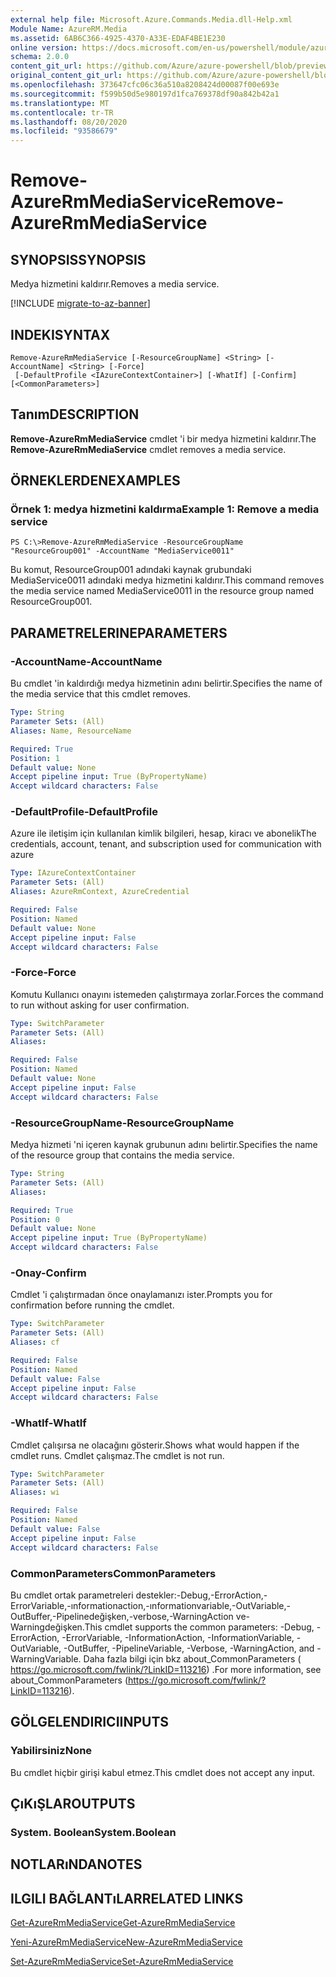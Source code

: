 ```yaml
---
external help file: Microsoft.Azure.Commands.Media.dll-Help.xml
Module Name: AzureRM.Media
ms.assetid: 6AB6C366-4925-4370-A33E-EDAF4BE1E230
online version: https://docs.microsoft.com/en-us/powershell/module/azurerm.media/remove-azurermmediaservice
schema: 2.0.0
content_git_url: https://github.com/Azure/azure-powershell/blob/preview/src/ResourceManager/Media/Commands.Media/help/Remove-AzureRmMediaService.md
original_content_git_url: https://github.com/Azure/azure-powershell/blob/preview/src/ResourceManager/Media/Commands.Media/help/Remove-AzureRmMediaService.md
ms.openlocfilehash: 373647cfc06c36a510a8208424d00087f00e693e
ms.sourcegitcommit: f599b50d5e980197d1fca769378df90a842b42a1
ms.translationtype: MT
ms.contentlocale: tr-TR
ms.lasthandoff: 08/20/2020
ms.locfileid: "93586679"
---
```

# <span data-ttu-id="26c45-101">Remove-AzureRmMediaService</span><span class="sxs-lookup"><span data-stu-id="26c45-101">Remove-AzureRmMediaService</span></span>

## <span data-ttu-id="26c45-102">SYNOPSIS</span><span class="sxs-lookup"><span data-stu-id="26c45-102">SYNOPSIS</span></span>
<span data-ttu-id="26c45-103">Medya hizmetini kaldırır.</span><span class="sxs-lookup"><span data-stu-id="26c45-103">Removes a media service.</span></span>

[!INCLUDE [migrate-to-az-banner](../../includes/migrate-to-az-banner.md)]

## <span data-ttu-id="26c45-104">INDEKI</span><span class="sxs-lookup"><span data-stu-id="26c45-104">SYNTAX</span></span>

```
Remove-AzureRmMediaService [-ResourceGroupName] <String> [-AccountName] <String> [-Force]
 [-DefaultProfile <IAzureContextContainer>] [-WhatIf] [-Confirm] [<CommonParameters>]
```

## <span data-ttu-id="26c45-105">Tanım</span><span class="sxs-lookup"><span data-stu-id="26c45-105">DESCRIPTION</span></span>
<span data-ttu-id="26c45-106">**Remove-AzureRmMediaService** cmdlet 'i bir medya hizmetini kaldırır.</span><span class="sxs-lookup"><span data-stu-id="26c45-106">The **Remove-AzureRmMediaService** cmdlet removes a media service.</span></span>

## <span data-ttu-id="26c45-107">ÖRNEKLERDEN</span><span class="sxs-lookup"><span data-stu-id="26c45-107">EXAMPLES</span></span>

### <span data-ttu-id="26c45-108">Örnek 1: medya hizmetini kaldırma</span><span class="sxs-lookup"><span data-stu-id="26c45-108">Example 1: Remove a media service</span></span>
```
PS C:\>Remove-AzureRmMediaService -ResourceGroupName "ResourceGroup001" -AccountName "MediaService0011"
```

<span data-ttu-id="26c45-109">Bu komut, ResourceGroup001 adındaki kaynak grubundaki MediaService0011 adındaki medya hizmetini kaldırır.</span><span class="sxs-lookup"><span data-stu-id="26c45-109">This command removes the media service named MediaService0011 in the resource group named ResourceGroup001.</span></span>

## <span data-ttu-id="26c45-110">PARAMETRELERINE</span><span class="sxs-lookup"><span data-stu-id="26c45-110">PARAMETERS</span></span>

### <span data-ttu-id="26c45-111">-AccountName</span><span class="sxs-lookup"><span data-stu-id="26c45-111">-AccountName</span></span>
<span data-ttu-id="26c45-112">Bu cmdlet 'in kaldırdığı medya hizmetinin adını belirtir.</span><span class="sxs-lookup"><span data-stu-id="26c45-112">Specifies the name of the media service that this cmdlet removes.</span></span>

```yaml
Type: String
Parameter Sets: (All)
Aliases: Name, ResourceName

Required: True
Position: 1
Default value: None
Accept pipeline input: True (ByPropertyName)
Accept wildcard characters: False
```

### <span data-ttu-id="26c45-113">-DefaultProfile</span><span class="sxs-lookup"><span data-stu-id="26c45-113">-DefaultProfile</span></span>
<span data-ttu-id="26c45-114">Azure ile iletişim için kullanılan kimlik bilgileri, hesap, kiracı ve abonelik</span><span class="sxs-lookup"><span data-stu-id="26c45-114">The credentials, account, tenant, and subscription used for communication with azure</span></span>

```yaml
Type: IAzureContextContainer
Parameter Sets: (All)
Aliases: AzureRmContext, AzureCredential

Required: False
Position: Named
Default value: None
Accept pipeline input: False
Accept wildcard characters: False
```

### <span data-ttu-id="26c45-115">-Force</span><span class="sxs-lookup"><span data-stu-id="26c45-115">-Force</span></span>
<span data-ttu-id="26c45-116">Komutu Kullanıcı onayını istemeden çalıştırmaya zorlar.</span><span class="sxs-lookup"><span data-stu-id="26c45-116">Forces the command to run without asking for user confirmation.</span></span>

```yaml
Type: SwitchParameter
Parameter Sets: (All)
Aliases: 

Required: False
Position: Named
Default value: None
Accept pipeline input: False
Accept wildcard characters: False
```

### <span data-ttu-id="26c45-117">-ResourceGroupName</span><span class="sxs-lookup"><span data-stu-id="26c45-117">-ResourceGroupName</span></span>
<span data-ttu-id="26c45-118">Medya hizmeti 'ni içeren kaynak grubunun adını belirtir.</span><span class="sxs-lookup"><span data-stu-id="26c45-118">Specifies the name of the resource group that contains the media service.</span></span>

```yaml
Type: String
Parameter Sets: (All)
Aliases: 

Required: True
Position: 0
Default value: None
Accept pipeline input: True (ByPropertyName)
Accept wildcard characters: False
```

### <span data-ttu-id="26c45-119">-Onay</span><span class="sxs-lookup"><span data-stu-id="26c45-119">-Confirm</span></span>
<span data-ttu-id="26c45-120">Cmdlet 'i çalıştırmadan önce onaylamanızı ister.</span><span class="sxs-lookup"><span data-stu-id="26c45-120">Prompts you for confirmation before running the cmdlet.</span></span>

```yaml
Type: SwitchParameter
Parameter Sets: (All)
Aliases: cf

Required: False
Position: Named
Default value: False
Accept pipeline input: False
Accept wildcard characters: False
```

### <span data-ttu-id="26c45-121">-WhatIf</span><span class="sxs-lookup"><span data-stu-id="26c45-121">-WhatIf</span></span>
<span data-ttu-id="26c45-122">Cmdlet çalışırsa ne olacağını gösterir.</span><span class="sxs-lookup"><span data-stu-id="26c45-122">Shows what would happen if the cmdlet runs.</span></span>
<span data-ttu-id="26c45-123">Cmdlet çalışmaz.</span><span class="sxs-lookup"><span data-stu-id="26c45-123">The cmdlet is not run.</span></span>

```yaml
Type: SwitchParameter
Parameter Sets: (All)
Aliases: wi

Required: False
Position: Named
Default value: False
Accept pipeline input: False
Accept wildcard characters: False
```

### <span data-ttu-id="26c45-124">CommonParameters</span><span class="sxs-lookup"><span data-stu-id="26c45-124">CommonParameters</span></span>
<span data-ttu-id="26c45-125">Bu cmdlet ortak parametreleri destekler:-Debug,-ErrorAction,-ErrorVariable,-ınformationaction,-ınformationvariable,-OutVariable,-OutBuffer,-Pipelinedeğişken,-verbose,-WarningAction ve-Warningdeğişken.</span><span class="sxs-lookup"><span data-stu-id="26c45-125">This cmdlet supports the common parameters: -Debug, -ErrorAction, -ErrorVariable, -InformationAction, -InformationVariable, -OutVariable, -OutBuffer, -PipelineVariable, -Verbose, -WarningAction, and -WarningVariable.</span></span> <span data-ttu-id="26c45-126">Daha fazla bilgi için bkz about_CommonParameters ( https://go.microsoft.com/fwlink/?LinkID=113216) .</span><span class="sxs-lookup"><span data-stu-id="26c45-126">For more information, see about_CommonParameters (https://go.microsoft.com/fwlink/?LinkID=113216).</span></span>

## <span data-ttu-id="26c45-127">GÖLGELENDIRICI</span><span class="sxs-lookup"><span data-stu-id="26c45-127">INPUTS</span></span>

### <span data-ttu-id="26c45-128">Yabilirsiniz</span><span class="sxs-lookup"><span data-stu-id="26c45-128">None</span></span>
<span data-ttu-id="26c45-129">Bu cmdlet hiçbir girişi kabul etmez.</span><span class="sxs-lookup"><span data-stu-id="26c45-129">This cmdlet does not accept any input.</span></span>

## <span data-ttu-id="26c45-130">ÇıKıŞLAR</span><span class="sxs-lookup"><span data-stu-id="26c45-130">OUTPUTS</span></span>

### <span data-ttu-id="26c45-131">System. Boolean</span><span class="sxs-lookup"><span data-stu-id="26c45-131">System.Boolean</span></span>

## <span data-ttu-id="26c45-132">NOTLARıNDA</span><span class="sxs-lookup"><span data-stu-id="26c45-132">NOTES</span></span>

## <span data-ttu-id="26c45-133">ILGILI BAĞLANTıLAR</span><span class="sxs-lookup"><span data-stu-id="26c45-133">RELATED LINKS</span></span>

[<span data-ttu-id="26c45-134">Get-AzureRmMediaService</span><span class="sxs-lookup"><span data-stu-id="26c45-134">Get-AzureRmMediaService</span></span>](./Get-AzureRmMediaService.md)

[<span data-ttu-id="26c45-135">Yeni-AzureRmMediaService</span><span class="sxs-lookup"><span data-stu-id="26c45-135">New-AzureRmMediaService</span></span>](./New-AzureRmMediaService.md)

[<span data-ttu-id="26c45-136">Set-AzureRmMediaService</span><span class="sxs-lookup"><span data-stu-id="26c45-136">Set-AzureRmMediaService</span></span>](./Set-AzureRmMediaService.md)


